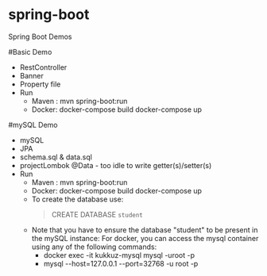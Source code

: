 # spring-boot
Spring Boot Demos

#Basic Demo
   - RestController
   - Banner
   - Property file
   - Run
     - Maven : mvn spring-boot:run
     - Docker: docker-compose build
               docker-compose up

#mySQL Demo
   - mySQL
   - JPA
   - schema.sql & data.sql
   - projectLombok @Data - too idle to write getter(s)/setter(s)
   - Run
     - Maven : mvn spring-boot:run
     - Docker: docker-compose build
               docker-compose up
     - To create the database use: 
       > CREATE DATABASE `student`
     - Note that you have to ensure the database "student" to be present in the mySQL instance:
       For docker, you can access the mysql container using any of the following commands:
       - docker exec -it kukkuz-mysql mysql -uroot -p
       - mysql --host=127.0.0.1 --port=32768 -u root -p
